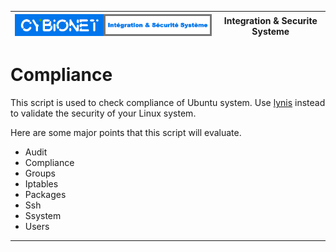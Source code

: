 | ![alt text][logo] | Integration & Securite Systeme |
| ------------- |:-------------:|

# Compliance
This script is used to check compliance of Ubuntu system. Use [lynis](https://github.com/CISOfy/Lynis) instead to validate the security of your Linux system.

Here are some major points that this script will evaluate.

- Audit
- Compliance
- Groups
- Iptables
- Packages
- Ssh
- Ssystem
- Users

---
[logo]: ./md/logo.png "Cybionet"
